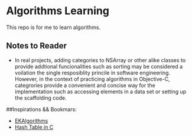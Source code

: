 Algorithms Learning
===================

This repo is for me to learn algorithms.

## Notes to Reader
- In real projects, adding categories to NSArray or other alike classes to provide addtional funcionalities such as sorting may be considered a voilation the single resposiblity princile in software engineering. However, in the context of practicing algorithms in Objective-C, categrories provide a convenient and concise way for the implementation such as accessing elements in a data set or setting up the scaffolding code.

##Inspirations && Bookmars:

- [EKAlgorithms](https://github.com/EvgenyKarkan/EKAlgorithms)
- [Hash Table in C](https://github.com/troydhanson/uthash)
